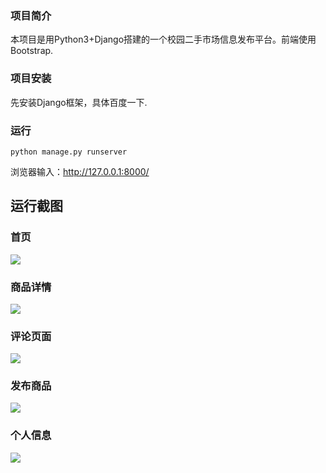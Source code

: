 ### 项目简介

本项目是用Python3+Django搭建的一个校园二手市场信息发布平台。前端使用Bootstrap.

### 项目安装

先安装Django框架，具体百度一下.

### 运行
```
python manage.py runserver
```
浏览器输入：http://127.0.0.1:8000/

## 运行截图

### 首页

![](https://github.com/starbt/flea_market/raw/master/screenshot/index.png)

### 商品详情

![](https://github.com/starbt/flea_market/raw/master/screenshot/goods.png)

### 评论页面

![](https://github.com/starbt/flea_market/raw/master/screenshot/comment.png)

### 发布商品

![](https://github.com/starbt/flea_market/raw/master/screenshot/publish_goods.png)

### 个人信息

![](https://github.com/starbt/flea_market/raw/master/screenshot/personal_information.png)
